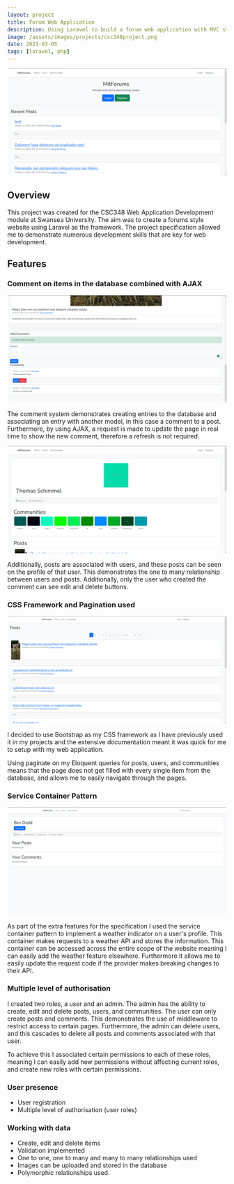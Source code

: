 ```yaml
---
layout: project
title: Forum Web Application
description: Using Laravel to build a forum web application with MVC structure, Eloquent ORM, Blade templating engine, and more.
image: /assets/images/projects/csc348project.png
date: 2023-03-05
tags: [laravel, php]
---
```


![Home Screen](/assets/images/projects/csc348project/home.png)

## Overview

This project was created for the CSC348 Web Application Development module at Swansea University. The aim was to create a forums style website using Laravel as the framework. The project specification allowed me to demonstrate numerous development skills that are key for web development.

## Features

### Comment on items in the database combined with AJAX

![Comment](/assets/images/projects/csc348project/comment.png)

The comment system demonstrates creating entries to the database and associating an entry with another model, in this case a comment to a post. Furthermore, by using AJAX, a request is made to update the page in real time to show the new comment, therefore a refresh is not required.

![User](/assets/images/projects/csc348project/user.png)

Additionally, posts are associated with users, and these posts can be seen on the profile of that user. This demonstrates the one to many relationship between users and posts. Additionally, only the user who created the comment can see edit and delete buttons.

### CSS Framework and Pagination used

![Posts](/assets/images/projects/csc348project/posts.png)

I decided to use Bootstrap as my CSS framework as I have previously used it in my projects and the extensive documentation meant it was quick for me to setup with my web application.

Using paginate on my Eloquent queries for posts, users, and communities means that the page does not get filled with every single item from the database, and allows me to easily navigate through the pages.

### Service Container Pattern

![Profile](/assets/images/projects/csc348project/profile.png)

As part of the extra features for the specification I used the service container pattern to implement a weather indicator on a user's profile. This container makes requests to a weather API and stores the information. This container can be accessed across the entire scope of the website meaning I can easily add the weather feature elsewhere. Furthermore it allows me to easily update the request code if the provider makes breaking changes to their API.

### Multiple level of authorisation

I created two roles, a user and an admin. The admin has the ability to create, edit and delete posts, users, and communities. The user can only create posts and comments. This demonstrates the use of middleware to restrict access to certain pages. Furthermore, the admin can delete users, and this cascades to delete all posts and comments associated with that user.

To achieve this I associated certain permissions to each of these roles, meaning I can easily add new permissions without affecting current roles, and create new roles with certain permissions.

### User presence

- User registration
- Multiple level of authorisation (user roles)

### Working with data

- Create, edit and delete items
- Validation implemented
- One to one, one to many and many to many relationships used
- Images can be uploaded and stored in the database
- Polymorphic relationships used.
